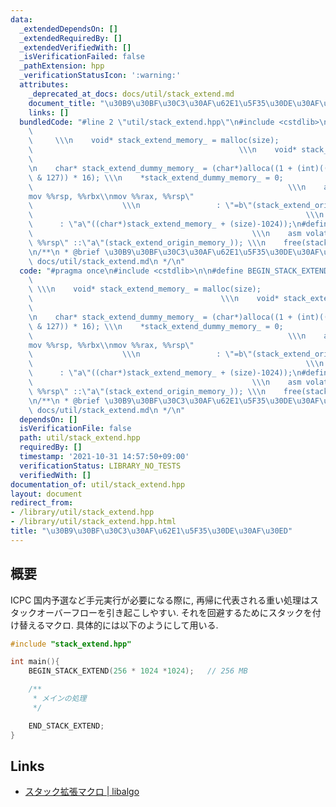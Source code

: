 ```yaml
---
data:
  _extendedDependsOn: []
  _extendedRequiredBy: []
  _extendedVerifiedWith: []
  _isVerificationFailed: false
  _pathExtension: hpp
  _verificationStatusIcon: ':warning:'
  attributes:
    _deprecated_at_docs: docs/util/stack_extend.md
    document_title: "\u30B9\u30BF\u30C3\u30AF\u62E1\u5F35\u30DE\u30AF\u30ED"
    links: []
  bundledCode: "#line 2 \"util/stack_extend.hpp\"\n#include <cstdlib>\n\n#define BEGIN_STACK_EXTEND(size)\
    \                                                                            \
    \     \\\n    void* stack_extend_memory_ = malloc(size);                     \
    \                                              \\\n    void* stack_extend_origin_memory_;\
    \                                                                           \\\
    \n    char* stack_extend_dummy_memory_ = (char*)alloca((1 + (int)(((long long)stack_extend_memory_)\
    \ & 127)) * 16); \\\n    *stack_extend_dummy_memory_ = 0;                    \
    \                                                         \\\n    asm volatile(\"\
    mov %%rsp, %%rbx\\nmov %%rax, %%rsp\"                                        \
    \                    \\\n                 : \"=b\"(stack_extend_origin_memory_)\
    \                                                             \\\n           \
    \      : \"a\"((char*)stack_extend_memory_ + (size)-1024));\n#define END_STACK_EXTEND\
    \                                                 \\\n    asm volatile(\"mov %%rax,\
    \ %%rsp\" ::\"a\"(stack_extend_origin_memory_)); \\\n    free(stack_extend_memory_);\n\
    \n/**\n * @brief \u30B9\u30BF\u30C3\u30AF\u62E1\u5F35\u30DE\u30AF\u30ED\n * @docs\
    \ docs/util/stack_extend.md\n */\n"
  code: "#pragma once\n#include <cstdlib>\n\n#define BEGIN_STACK_EXTEND(size)    \
    \                                                                            \
    \ \\\n    void* stack_extend_memory_ = malloc(size);                         \
    \                                          \\\n    void* stack_extend_origin_memory_;\
    \                                                                           \\\
    \n    char* stack_extend_dummy_memory_ = (char*)alloca((1 + (int)(((long long)stack_extend_memory_)\
    \ & 127)) * 16); \\\n    *stack_extend_dummy_memory_ = 0;                    \
    \                                                         \\\n    asm volatile(\"\
    mov %%rsp, %%rbx\\nmov %%rax, %%rsp\"                                        \
    \                    \\\n                 : \"=b\"(stack_extend_origin_memory_)\
    \                                                             \\\n           \
    \      : \"a\"((char*)stack_extend_memory_ + (size)-1024));\n#define END_STACK_EXTEND\
    \                                                 \\\n    asm volatile(\"mov %%rax,\
    \ %%rsp\" ::\"a\"(stack_extend_origin_memory_)); \\\n    free(stack_extend_memory_);\n\
    \n/**\n * @brief \u30B9\u30BF\u30C3\u30AF\u62E1\u5F35\u30DE\u30AF\u30ED\n * @docs\
    \ docs/util/stack_extend.md\n */\n"
  dependsOn: []
  isVerificationFile: false
  path: util/stack_extend.hpp
  requiredBy: []
  timestamp: '2021-10-31 14:57:50+09:00'
  verificationStatus: LIBRARY_NO_TESTS
  verifiedWith: []
documentation_of: util/stack_extend.hpp
layout: document
redirect_from:
- /library/util/stack_extend.hpp
- /library/util/stack_extend.hpp.html
title: "\u30B9\u30BF\u30C3\u30AF\u62E1\u5F35\u30DE\u30AF\u30ED"
---
```

## 概要
ICPC 国内予選など手元実行が必要になる際に, 再帰に代表される重い処理はスタックオーバーフローを引き起こしやすい. それを回避するためにスタックを付け替えるマクロ. 具体的には以下のようにして用いる.

```c++
#include "stack_extend.hpp"

int main(){
    BEGIN_STACK_EXTEND(256 * 1024 *1024);   // 256 MB

    /**
     * メインの処理
     */

    END_STACK_EXTEND;
}
```

## Links
- [スタック拡張マクロ | libalgo](https://tubo28.me/compprog/algorithm/extend-stack/)